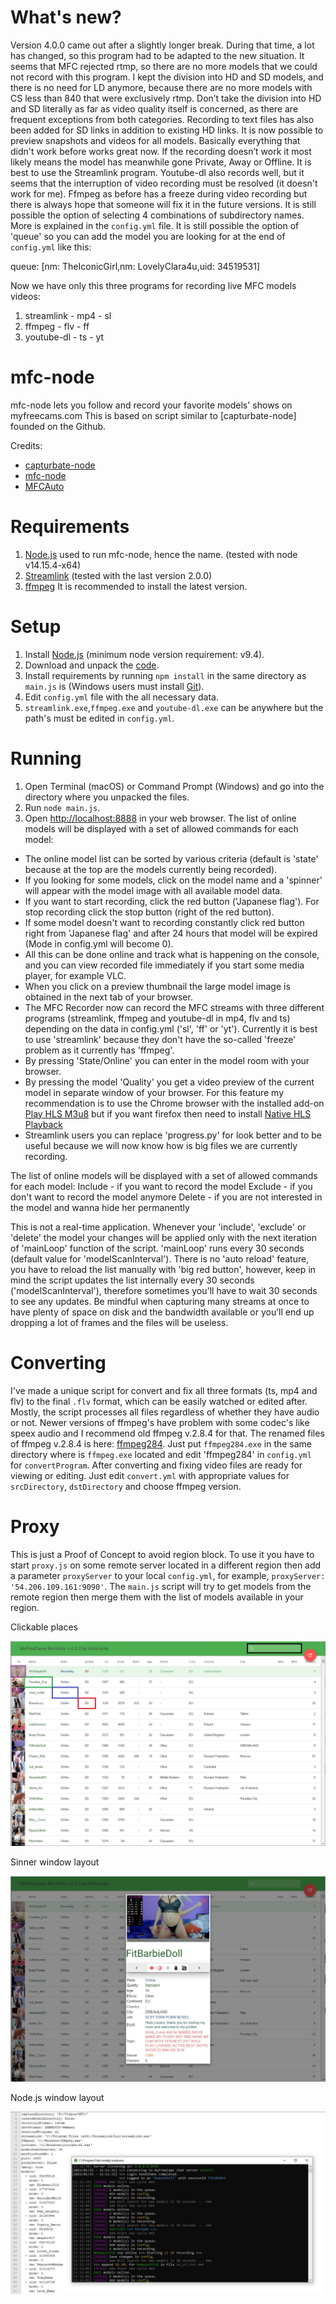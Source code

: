 What's new?
==========
Version 4.0.0 came out after a slightly longer break. During that time, a lot has changed, so this program had to be adapted to the new situation. 
It seems that MFC rejected rtmp, so there are no more models that we could not record with this program. 
I kept the division into HD and SD models, and there is no need for LD anymore, because there are no more models with CS less than 840 that were exclusively rtmp. 
Don’t take the division into HD and SD literally as far as video quality itself is concerned, as there are frequent exceptions from both categories. 
Recording to text files has also been added for SD links in addition to existing HD links. It is now possible to preview snapshots and videos for all models. 
Basically everything that didn't work before works great now. If the recording doesn’t work it most likely means the model has meanwhile gone Private, Away or Offline. 
It is best to use the Streamlink program. Youtube-dl also records well, but it seems that the interruption of video recording must be resolved (it doesn't work for me). 
Ffmpeg as before has a freeze during video recording but there is always hope that someone will fix it in the future versions.
It is still possible the option of selecting 4 combinations of subdirectory names. More is explained in the `config.yml` file.
It is still possible the option of 'queue' so you can add the model you are looking for at the end of `config.yml` like this:

queue: [nm: TheIconicGirl,nm: LovelyClara4u,uid: 34519531]

Now we have only this three programs for recording live MFC models videos:

1. streamlink - mp4 - sl
2. ffmpeg     - flv - ff
3. youtube-dl - ts  - yt

mfc-node
========
mfc-node lets you follow and record your favorite models' shows on myfreecams.com
This is based on script similar to [capturbate-node] founded on the Github.

Credits:
* [capturbate-node](https://github.com/SN4T14/capturebate-node)
* [mfc-node](https://github.com/sstativa/mfc-node)
* [MFCAuto](https://github.com/ZombieAlex/MFCAuto)

Requirements
============
1. [Node.js](https://nodejs.org/download/release/) used to run mfc-node, hence the name. (tested with node v14.15.4-x64)
2. [Streamlink](https://github.com/streamlink/streamlink/releases) (tested with the last version 2.0.0)
3. [ffmpeg](https://www.videohelp.com/software/ffmpeg) It is recommended to install the latest version.

Setup
=====
1. Install [Node.js](https://nodejs.org/download/) (minimum node version requirement: v9.4).
2. Download and unpack the [code](https://codeload.github.com/horacio9a/mfc-node/zip/v2).
3. Install requirements by running `npm install` in the same directory as `main.js` is (Windows users must install [Git](https://git-for-windows.en.lo4d.com/download)).
4. Edit `config.yml` file with the all necessary data.
5. `streamlink.exe`,`ffmpeg.exe` and `youtube-dl.exe` can be anywhere but the path's must be edited in `config.yml`.

Running
=======
1. Open Terminal (macOS) or Command Prompt (Windows) and go into the directory where you unpacked the files.
2. Run `node main.js`.
3. Open [http://localhost:8888](http://localhost:8888) in your web browser. The list of online models will be displayed with a set of allowed commands for each model:


- The online model list can be sorted by various criteria (default is 'state' because at the top are the models currently being recorded).
- If you looking for some models, click on the model name and a 'spinner' will appear with the model image with all available model data.
- If you want to start recording, click the red button ('Japanese flag'). For stop recording click the stop button (right of the red button).
- If some model doesn't want to recording constantly click red button right from 'Japanese flag' and after 24 hours that model will be expired (Mode in config.yml will become 0).
- All this can be done online and track what is happening on the console, and you can view recorded file immediately if you start some media player, for example VLC.
- When you click on a preview thumbnail the large model image is obtained in the next tab of your browser.
- The MFC Recorder now can record the MFC streams with three different programs (streamlink, ffmpeg and youtube-dl in mp4, flv and ts) depending on the data in config.yml ('sl', 'ff' or 'yt'). Currently it is best to use 'streamlink' because they don't have the so-called 'freeze' problem as it currently has 'ffmpeg'.
- By pressing 'State/Online' you can enter in the model room with your browser.
- By pressing the model 'Quality' you get a video preview of the current model in separate window of your browser. For this feature my recommendation is to use the Chrome browser with the installed add-on [Play HLS M3u8](https://chrome.google.com/webstore/detail/play-hls-m3u8/ckblfoghkjhaclegefojbgllenffajdc/related) but if you want firefox then need to install [Native HLS Playback](https://addons.mozilla.org/en-US/firefox/addon/native_hls_playback/)
- Streamlink users you can replace 'progress.py' for look better and to be useful because we will now know how is big files we are currently recording.

The list of online models will be displayed with a set of allowed commands for each model:
	Include - if you want to record the model
	Exclude - if you don't want to record the model anymore
	Delete - if you are not interested in the model and wanna hide her permanently

This is not a real-time application. Whenever your 'include', 'exclude' or 'delete' the model your changes will be applied only with the next iteration of 'mainLoop' function of the script. 'mainLoop' runs every 30 seconds (default value for 'modelScanInterval').
There is no 'auto reload' feature, you have to reload the list manually with 'big red button', however, keep in mind the script updates the list internally every 30 seconds ('modelScanInterval'), therefore sometimes you'll have to wait 30 seconds to see any updates.
Be mindful when capturing many streams at once to have plenty of space on disk and the bandwidth available or you’ll end up dropping a lot of frames and the files will be useless.

Converting
===========
I've made a unique script for convert and fix all three formats (ts, mp4 and flv) to the final `.flv` format, which can be easily watched or edited after. Mostly, the script processes all files regardless of whether they have audio or not. Newer versions of ffmpeg's have problem with some codec's like speex audio and I recommend old ffmpeg v.2.8.4 for that. The renamed files of ffmpeg v.2.8.4 is here: [ffmpeg284](https://www.mediafire.com/file/o9wifql28cx2qqh/ffmpeg-2.8.4-win32.rar/file). Just put `ffmpeg284.exe` in the same directory where is `ffmpeg.exe` located and edit 'ffmpeg284' in `config.yml` for `convertProgram`. After converting and fixing video files are ready for viewing or editing. Just edit `convert.yml` with appropriate values for `srcDirectory`, `dstDirectory` and choose ffmpeg version.

Proxy
=====
This is just a Proof of Concept to avoid region block.
To use it you have to start `proxy.js` on some remote server located in a different region then add a parameter `proxyServer` to your local `config.yml`, for example, `proxyServer: '54.206.109.161:9090'`.
The `main.js` script will try to get models from the remote region then merge them with the list of models available in your region.

Clickable places

![alt screenshot](./screenshot_0.jpg)

Sinner window layout

![alt screenshot](./screenshot_1.jpg)

Node.js window layout

![alt screenshot](./screenshot_2.jpg)
